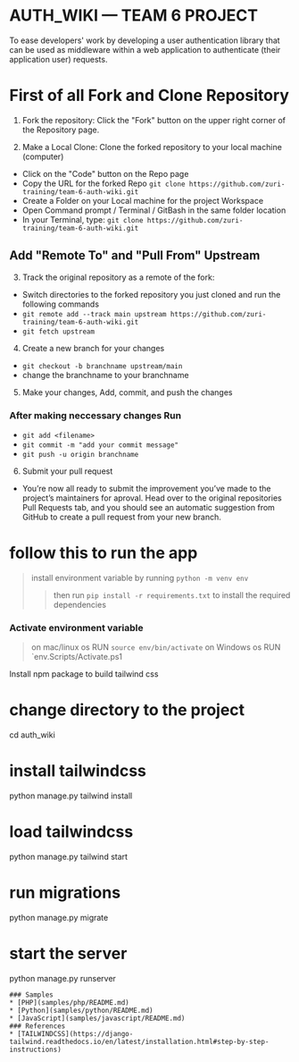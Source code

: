 # AUTH_WIKI &mdash; TEAM 6 PROJECT

To ease developers' work by developing a user authentication library that can be used as middleware within a web application to authenticate (their application user) requests.


# First of all Fork and Clone Repository

1. Fork the repository: Click the "Fork" button on the upper right corner of the Repository page.

2. Make a Local Clone: Clone the forked repository to your local machine (computer)

- Click on the "Code" button on the Repo page
- Copy the URL for the forked Repo `git clone https://github.com/zuri-training/team-6-auth-wiki.git`
- Create a Folder on your Local machine for the project Workspace
- Open Command prompt / Terminal / GitBash in the same folder location
- In your Terminal, type: `git clone https://github.com/zuri-training/team-6-auth-wiki.git`

## Add "Remote To" and "Pull From" Upstream

3. Track the original repository as a remote of the fork:

- Switch directories to the forked repository you just cloned and run the following commands
- `git remote add --track main upstream https://github.com/zuri-training/team-6-auth-wiki.git`
- `git fetch upstream`

4. Create a new branch for your changes

- `git checkout -b branchname upstream/main`
- change the branchname to your branchname

5. Make your changes, Add, commit, and push the changes

### After making neccessary changes Run

- `git add <filename>`
- `git commit -m "add your commit message"`
- `git push -u origin branchname`

6. Submit your pull request

- You’re now all ready to submit the improvement you’ve made to the project’s maintainers for aproval. Head over to the original repositories Pull Requests tab, and you should see an automatic suggestion from GitHub to create a pull request from your new branch.

# follow this to run the app

> install environment variable by running `python -m venv env`
>
> > then run `pip install -r requirements.txt` to install the required dependencies

### Activate environment variable

> on mac/linux os RUN `source env/bin/activate`
> on Windows os RUN `env.Scripts/Activate.ps1

Install npm package to build tailwind css

# change directory to the project
cd auth_wiki

# install tailwindcss
python manage.py tailwind install

# load tailwindcss
python manage.py tailwind start

# run migrations
python manage.py migrate

# start the server
python manage.py runserver
```
### Samples
* [PHP](samples/php/README.md)
* [Python](samples/python/README.md)
* [JavaScript](samples/javascript/README.md)
### References
* [TAILWINDCSS](https://django-tailwind.readthedocs.io/en/latest/installation.html#step-by-step-instructions)

